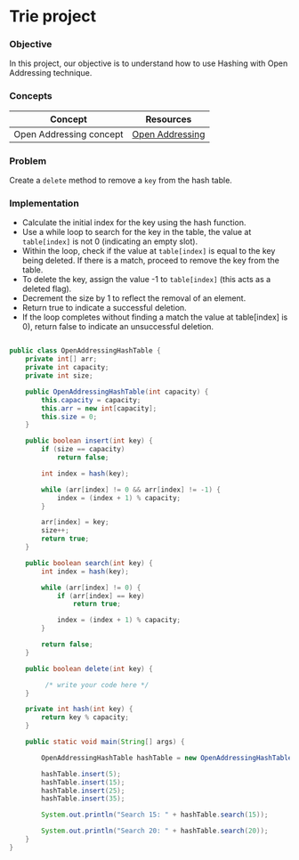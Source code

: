 # Trie project   
   
   
### Objective

In this project, our objective is to understand how to use Hashing with Open Addressing technique.


### Concepts

|Concept|	Resources|
|-------|----------|
|Open Addressing concept|[Open Addressing](https://www.scaler.com/topics/data-structures/open-addressing/)|



   
### Problem


Create a `delete` method to remove a `key` from the hash table.

### Implementation

* Calculate the initial index for the key using the hash function.
* Use a while loop to search for the key in the table, the value at `table[index]` is not 0 (indicating an empty slot).
* Within the loop, check if the value at `table[index]` is equal to the key being deleted. If there is a match, proceed to remove the key from the table.
* To delete the key, assign the value -1 to `table[index]` (this acts as a deleted flag).
* Decrement the size by 1 to reflect the removal of an element.
* Return true to indicate a successful deletion.
* If the loop completes without finding a match the value at table[index] is 0), return false to indicate an unsuccessful deletion.


```java

public class OpenAddressingHashTable {
    private int[] arr;
    private int capacity;
    private int size;

    public OpenAddressingHashTable(int capacity) {
        this.capacity = capacity;
        this.arr = new int[capacity];
        this.size = 0;
    }

    public boolean insert(int key) {
        if (size == capacity)
            return false;

        int index = hash(key);

        while (arr[index] != 0 && arr[index] != -1) {
            index = (index + 1) % capacity;
        }

        arr[index] = key;
        size++;
        return true;
    }

    public boolean search(int key) {
        int index = hash(key);

        while (arr[index] != 0) {
            if (arr[index] == key)
                return true;

            index = (index + 1) % capacity;
        }

        return false;
    }

    public boolean delete(int key) {

         /* write your code here */
    }

    private int hash(int key) {
        return key % capacity;
    }

    public static void main(String[] args) {

        OpenAddressingHashTable hashTable = new OpenAddressingHashTable(10);

        hashTable.insert(5);
        hashTable.insert(15);
        hashTable.insert(25);
        hashTable.insert(35);

        System.out.println("Search 15: " + hashTable.search(15));

        System.out.println("Search 20: " + hashTable.search(20));
    }
}
```
